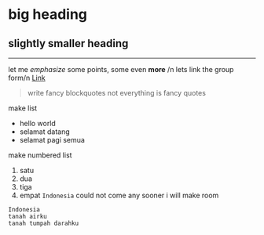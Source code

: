 # big heading
## slightly smaller heading
---
let me *emphasize* some points, some even **more**
/n lets link the group form/n
[Link](https://docs.google.com/forms/d/e/1FAIpQLSeZmbB_j5kICR8PNX6VF2P3Zn-CRAYDbNqh5aMGScibwBtemg/viewform)
> write fancy blockquotes
not everything is fancy quotes

make list
* hello world
* selamat datang
* selamat pagi semua

make numbered list
1. satu
2. dua
3. tiga
4. empat
`Indonesia` could not come any sooner
i will make room
```
Indonesia
tanah airku
tanah tumpah darahku
```
